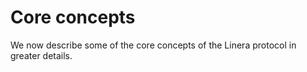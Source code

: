 # Core concepts

We now describe some of the core concepts of the Linera protocol in greater
details.
